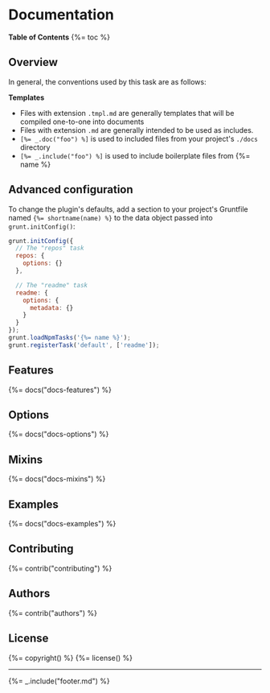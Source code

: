# Documentation

**Table of Contents**
{%= toc %}

## Overview
In general, the conventions used by this task are as follows:

**Templates**
* Files with extension `.tmpl.md` are generally templates that will be compiled one-to-one into documents
* Files with extension `.md` are generally intended to be used as includes.
* `[%= _.doc("foo") %]` is used to included files from your project's `./docs` directory
* `[%= _.include("foo") %]` is used to include boilerplate files from {%= name %}

## Advanced configuration
To change the plugin's defaults, add a section to your project's Gruntfile named `{%= shortname(name) %}` to the data object passed into `grunt.initConfig()`:

```js
grunt.initConfig({
  // The "repos" task
  repos: {
    options: {}
  },

  // The "readme" task
  readme: {
    options: {
      metadata: {}
    }
  }
});
grunt.loadNpmTasks('{%= name %}');
grunt.registerTask('default', ['readme']);
```

## Features
{%= docs("docs-features") %}

## Options
{%= docs("docs-options") %}

## Mixins
{%= docs("docs-mixins") %}

## Examples
{%= docs("docs-examples") %}

## Contributing
{%= contrib("contributing") %}

## Authors
{%= contrib("authors") %}

## License
{%= copyright() %}
{%= license() %}

***

{%= _.include("footer.md") %}